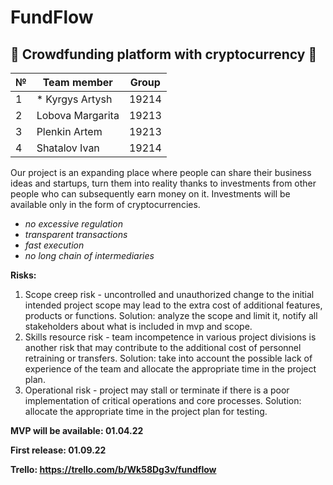 # FundFlow
## :money_with_wings: Crowdfunding platform with cryptocurrency :money_with_wings:

№ | Team member | Group
---|-------------|-------
1 | * Kyrgys Artysh | 19214
2 | Lobova Margarita | 19213
3 | Plenkin Artem | 19213
4 | Shatalov Ivan |19214

Our project is an expanding place where people can share their business ideas and startups, turn them into reality thanks to investments from other people who can subsequently earn money on it. Investments will be available only in the form of cryptocurrencies. 

* *no excessive regulation*
* *transparent transactions*
* *fast execution*
* *no long chain of intermediaries* 

**Risks:**
1. Scope creep risk - uncontrolled and unauthorized change to the initial intended project scope may lead to the extra cost of additional features, products or functions. 
   Solution: analyze the scope and limit it, notify all stakeholders about what is included in mvp and scope.
2. Skills resource risk - team incompetence in various project divisions is another risk that may contribute to the additional cost of personnel retraining or transfers.
   Solution: take into account the possible lack of experience of the team and allocate the appropriate time in the project plan.
3. Operational risk -  project may stall or terminate if there is a poor implementation of critical operations and core processes.
   Solution: allocate the appropriate time in the project plan for testing.

**MVP will be available: 01.04.22**

**First release: 01.09.22**

**Trello: https://trello.com/b/Wk58Dg3v/fundflow**
